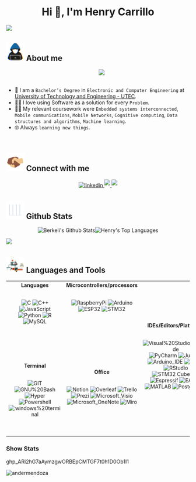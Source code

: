 <h1 align="center">Hi 👋, I'm Henry Carrillo</h1>
<p>
  <a href="https://github.com/DenverCoder1/readme-typing-svg"><img src="https://readme-typing-svg.herokuapp.com?&font=IBM+Plex+Sans&color=abcdef&size=20&lines=Welcome+to+my+GitHub+Profile!;I'm+a+Firmware+Developer;I'm+also+appasionated+telecommunications+and+cybersecurity" /></a>
</p>

## <picture><img src = "https://github.com/henrycarrillo34/henrycarrillo34/blob/main/Images/about_me.gif?raw=true" width = 50px></picture> About me

<picture> <img align="right" src="https://github.com/7oSkaaa/7oSkaaa/blob/main/Images/Right_Side.gif?raw=true" width = 250px></picture>

<br><br>

- :school: I am a `Bachelor’s Degree` in `Electronic and Computer Engineering` at [University of Technology and Engineering - UTEC](https://utec.edu.pe/en).
- :technologist: I love using Software as a solution for every `Problem`.
- :student: My relevant coursework were `Embedded systems interconnected`, `Mobile communications`, `Mobile Networks`, `Cognitive computing`, `Data structures and algorithms`, `Machine learning`.
- :nerd_face: Always `learning new things`.
<br>



## <picture><img src = "https://github.com/henrycarrillo34/henrycarrillo34/blob/main/Images/handshake.gif?raw=true" width = 50px></picture> Connect with me
<div align="center">
<a href="https://www.linkedin.com/in/henrycarrillosoto/?locale=en_US" target="_blank">
<img src=https://img.shields.io/badge/linkedin-%231E77B5.svg?&style=for-the-badge&logo=linkedin&logoColor=white alt=linkedin style="margin-bottom: 5px;" />
</a>
<a href="mailto:henry.carrillosoto@gmail.com" target="_blank">
<img src="https://img.shields.io/badge/gmail:  henry.carrillosoto-%23EA4335.svg?style=for-the-badge&logo=gmail&logoColor=white" t=mail style="margin-bottom: 5px;" />
</a>
<a href="https://dev.to/henrycarrillo34" target="_blank">
<img src="https://img.shields.io/badge/dev.to-0A0A0A?style=for-the-badge&logo=devdotto&logoColor=white" t=mail style="margin-bottom: 5px;" />
</a>
</div> 



</h3>
<p align="left">
</p>


## <picture> <img src = "https://github.com/henrycarrillo34/henrycarrillo34/blob/main/Images/Statistics.gif?raw=true" width = 50px>  </picture> Github Stats
<p align="center">
<img alt="Berkeli's Github Stats" src="https://github-readme-stats.vercel.app/api/?username=henrycarrillo34&show_icons=true&include_all_commits=true&count_private=true&theme=react&hide_border=true&bg_color=1F222E&title_color=F85D7F&icon_color=F8D866" height="192px"/><img alt="Henry's Top Languages" src="https://github-readme-stats.vercel.app/api/top-langs/?username=henrycarrillo34&langs_count=8&layout=compact&theme=react&hide_border=true&bg_color=1F222E&title_color=F85D7F&icon_color=F8D866" height="192px"/>
</p>


![](https://leetcard.jacoblin.cool/CirezD#center)


## <picture> <img src = "https://github.com/henrycarrillo34/henrycarrillo34/blob/main/Images/skills.gif?raw=true" width = 50px>  </picture> Languages and Tools
 

<p align="center">


<table align="center">
    <tr>
      <td valign="top" width="20%"">
        

<div align="center"> <b> Languages </b></div>
<br>
  <div align="center"> 

  ![C](https://img.shields.io/badge/-C-05122A?style=flat&logo=C)
  ![C++](https://img.shields.io/badge/-C++-05122A?style=flat&logo=C%2B%2B)
  ![JavaScript](https://img.shields.io/badge/-JavaScript-05122A?style=flat&logo=javascript)
  ![Python](https://img.shields.io/badge/-Python-05122A?style=flat&logo=python)
  ![R](https://img.shields.io/badge/-R-05122A?style=flat&logo=R&logoColor=276DC3)
  ![MySQL](https://img.shields.io/badge/-SQL-05122A?style=flat&logo=MySQL)    
      <br>
  </div>
      </td>

 <td valign="top" width="20%"">
    
<div align="center"> <b> Microcontrollers/processors </b></div>
<br>
  <div align="center"> 
    
  
  ![RaspberryPi](https://img.shields.io/badge/-RaspberryPi-05122A?style=flat&logo=RaspberryPi&logoColor=c51a4a)
  ![Arduino](https://img.shields.io/badge/-Arduino-05122A?style=flat&logo=Arduino&logoColor=008080)
  ![ESP32](https://img.shields.io/badge/-ESP32-05122A?style=flat&logo=ESP32)
  ![STM32](https://img.shields.io/badge/-STM32-05122A?style=flat&logo=STM32)
<br>
    </td>

  <td ROWSPAN=2 align="center" width="20%">
    <div align="center"> <b> IDEs/Editors/Platforms </b></div>
<br>
  <div align="center"> 
    
  ![Visual%20Studio%20Code](https://img.shields.io/badge/-Visual%20Studio%20Code-05122A?style=flat&logo=Visual%20Studio%20Code&logoColor=007ACC)
  ![PyCharm](https://img.shields.io/badge/-PyCharm-05122A?style=flat&logo=PyCharm)
  ![Jupyter](https://img.shields.io/badge/-Jupyter-05122A?style=flat&logo=Jupyter)
  ![Arduino_IDE](https://img.shields.io/badge/-Arduino_IDE-05122A?style=flat&logo=arduino)
  ![Colab](https://img.shields.io/badge/-Colab-05122A?style=flat&logo=googlecolab)
  ![RStudio](https://img.shields.io/badge/-RStudio-05122A?style=flat&logo=RStudio)
  ![STM32 Cube IDE](https://img.shields.io/badge/-STM32_Cube_IDE-05122A?style=flat&logo=STM32_Cube_IDE)
  ![Espressif](https://img.shields.io/badge/-Espressif-05122A?style=flat&logo=espressif)
  ![EAGLE](https://img.shields.io/badge/-EAGLE-05122A?style=flat&logo=EAGLE)
  ![MATLAB](https://img.shields.io/badge/-MATLAB-05122A?style=flat&logo=MATLAB)
  ![PostgreSQL](https://img.shields.io/badge/-PostgreSQL-05122A?style=flat&logo=postgresql)
<br>
    </td>
  

    
 <td align="center" width="20%">
   <div align="center"> <b> ML/DL </b></div>
<br>
  <div align="center"> 
    

  ![Numpy](https://img.shields.io/badge/-Numpy-05122A?style=flat&logo=Numpy)
  ![Pandas](https://img.shields.io/badge/-Pandas-05122A?style=flat&logo=Pandas)
  ![TensorFlow](https://img.shields.io/badge/-TensorFlow-05122A?style=flat&logo=TensorFlow)

<br>
    </td>

 <td align="center" width="20%">
   <div align="center"> <b> Cloud Servers </b></div>
<br>
  <div align="center"> 
   
  ![Amazon_AWS](https://img.shields.io/badge/-Amazon_AWS-05122A?style=flat&logo=amazon-aws)
  ![Google_Cloud](https://img.shields.io/badge/-Google_Cloud-05122A?style=flat&logo=google-cloud)
  ![IBM_Cloud](https://img.shields.io/badge/-IBM_Cloud-05122A?style=flat&logo=IBM_Cloud)
 

<br>
    </td>
    </tr>

    
<tr>
 <td align="center" width="20%">
   <div align="center"> <b> Terminal </b></div>
<br>
  <div align="center"> 

  ![GIT](https://img.shields.io/badge/-GIT-05122A?style=flat&logo=git)
  ![GNU%20Bash](https://img.shields.io/badge/-GNU%20Bash-05122A?style=flat&logo=GNU%20Bash)
  ![Hyper](https://img.shields.io/badge/-Hyper-05122A?style=flat&logo=Hyper)
  ![Powershell](https://img.shields.io/badge/-Powershell-05122A?style=flat&logo=powershell)
  ![windows%20terminal](https://img.shields.io/badge/-Windows%20Terminal-05122A?style=flat&logo=Windows%20Terminal)
  <br>
    </td>

 <td align="center" width="20%"> 
   <div align="center"> <b> Office </b></div>
<br>
  <div align="center"> 
   
  ![Notion](https://img.shields.io/badge/-Notion-05122A?style=flat&logo=Notion)
  ![Overleaf](https://img.shields.io/badge/-Overleaf-05122A?style=flat&logo=Overleaf)
  ![Trello](https://img.shields.io/badge/-Trello-05122A?style=flat&logo=Trello&logoColor=0088cc)
  ![Prezi](https://img.shields.io/badge/-Prezi-05122A?style=flat&logo=Prezi)
  ![Microsoft_Visio](https://img.shields.io/badge/-Microsoft_Visio-05122A?style=flat&logo=microsoft-visio&logoColor=0044cc)
  ![Microsoft_OneNote](https://img.shields.io/badge/-Microsoft_OneNote-05122A?style=flat&logo=microsoft-onenote&logoColor=AE4BD5)
  ![Miro](https://img.shields.io/badge/-Miro-05122A?style=flat&logo=Miro&logoColor=FFD02F)
   
  <br>
    </td>

  <td align="center" width="20%">
   <div align="center"> <b> Cybersecurity </b></div>
<br>
  <div align="center"> 
    
   ![Heartbleed](https://img.shields.io/badge/-🩸&nbsp;Heartbleed-05122A?style=flat)
  ![SYN Flood](https://img.shields.io/badge/-🌊&nbsp;&nbsp;SYN&nbsp;Flood-05122A?style=flat)
  ![Packet Sniffing & Spoofing](https://img.shields.io/badge/-🗃️&nbsp;Packet&nbsp;Sniffing&nbsp;&&nbsp;Spoofing-05122A?style=flat)
  ![SQL Injection](https://img.shields.io/badge/-💉&nbsp;&nbsp;SQL&nbsp;Injection-05122A?style=flat)
  ![Spectre & Meltdown](https://img.shields.io/badge/-🛡️&nbsp;Spectre&nbsp;&&nbsp;Meltdown-05122A?style=flat)
   
  <br>
    </td>

  <td align="center" width="20%">  
       <div align="center"> <b> OS </b></div>
<br>
  <div align="center"> 
    
  ![Debian](https://img.shields.io/badge/-Debian-05122A?style=flat&logo=debian)
  ![kali-linux](https://img.shields.io/badge/-Kali_Linux-05122A?style=flat&logo=kali-linux)
  ![Linux](https://img.shields.io/badge/-Linux-05122A?style=flat&logo=Linux)
  ![FreeRTOS](https://img.shields.io/badge/-FreeRTOS-05122A?style=flat&logo=FreeRTOS)

  
  <br>
    </td>  
    </tr>
</table>
   




### Show Stats

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

 






<!-- VISTAS DEL PERFIL -->
<p align="left"> 
<img src="https://komarev.com/ghpvc/?username=henrycarrillo34&color=0e75b6&style=flat" alt="andermendoza" />
 </p>

